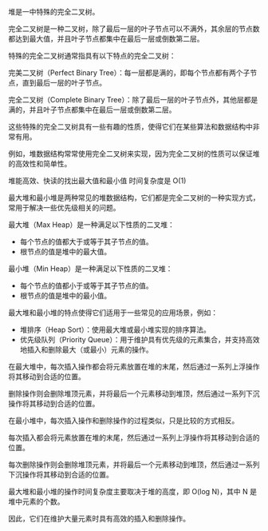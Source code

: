 堆是一中特殊的完全二叉树。

完全二叉树是一种二叉树，除了最后一层的叶子节点可以不满外，其余层的节点数都达到最大值，并且叶子节点都集中在最后一层或倒数第二层。

特殊的完全二叉树通常指具有以下特点的完全二叉树：

完美二叉树（Perfect Binary Tree）：每一层都是满的，即每个节点都有两个子节点，直到最后一层的叶子节点。

完全二叉树（Complete Binary Tree）：除了最后一层的叶子节点外，其他层都是满的，并且叶子节点都集中在最后一层或倒数第二层。

这些特殊的完全二叉树具有一些有趣的性质，使得它们在某些算法和数据结构中非常有用。

例如，堆数据结构常常使用完全二叉树来实现，因为完全二叉树的性质可以保证堆的高效性和简单性。

堆能高效、快读的找出最大值和最小值 时间复杂度是 O(1)

最大堆和最小堆是两种常见的堆数据结构，它们都是完全二叉树的一种实现方式，常用于解决一些优先级相关的问题。

最大堆（Max Heap）是一种满足以下性质的二叉堆：

- 每个节点的值都大于或等于其子节点的值。
- 根节点的值是堆中的最大值。

最小堆（Min Heap）是一种满足以下性质的二叉堆：

- 每个节点的值都小于或等于其子节点的值。
- 根节点的值是堆中的最小值。

最大堆和最小堆的特点使得它们适用于一些常见的应用场景，例如：

- 堆排序（Heap Sort）：使用最大堆或最小堆实现的排序算法。
- 优先级队列（Priority Queue）：用于维护具有优先级的元素集合，并支持高效地插入和删除最大（或最小）元素的操作。

在最大堆中，每次插入操作都会将元素放置在堆的末尾，然后通过一系列上浮操作将其移动到合适的位置。

删除操作则会删除堆顶元素，并将最后一个元素移动到堆顶，然后通过一系列下沉操作将其移动到合适的位置。

在最小堆中，每次插入操作和删除操作的过程类似，只是比较的方式相反。

每次插入都会将元素放置在堆的末尾，然后通过一系列上浮操作将其移动到合适的位置。

每次删除操作则会删除堆顶元素，并将最后一个元素移动到堆顶，然后通过一系列下沉操作将其移动到合适的位置。

最大堆和最小堆的操作时间复杂度主要取决于堆的高度，即 O(log N)，其中 N 是堆中元素的个数。

因此，它们在维护大量元素时具有高效的插入和删除操作。
